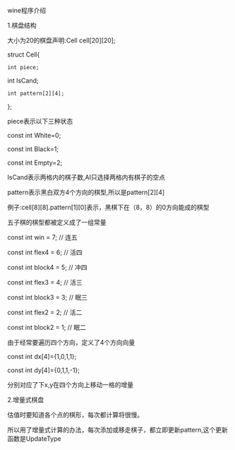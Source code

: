 wine程序介绍

1.棋盘结构

大小为20的棋盘声明:Cell cell[20][20];

struct Cell{

	int piece;

int IsCand;

	int pattern[2][4];

};

piece表示以下三种状态

const int White=0;

const int Black=1;

const int Empty=2;

IsCand表示两格内的棋子数,AI只选择两格内有棋子的空点

pattern表示黑白双方4个方向的棋型,所以是pattern[2][4]

例子:cell[8][8].pattern[1][0]表示，黑棋下在（8，8）的0方向能成的棋型


五子棋的棋型都被定义成了一组常量

const int win = 7;              // 连五

const int flex4 = 6;            // 活四

const int block4 = 5;           // 冲四

const int flex3 = 4;            // 活三

const int block3 = 3;           // 眠三

const int flex2 = 2;            // 活二

const int block2 = 1;           // 眠二


由于经常要遍历四个方向，定义了4个方向向量

const int dx[4]={1,0,1,1};

const int dy[4]={0,1,1,-1};

分别对应了下x,y在四个方向上移动一格的增量



2.增量式棋盘

估值时要知道各个点的棋形，每次都计算将很慢。

所以用了增量式计算的办法，每次添加或移走棋子，都立即更新pattern,这个更新函数是UpdateType

